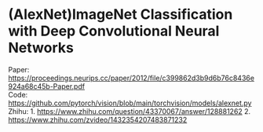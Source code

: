 # (AlexNet)ImageNet Classification with Deep Convolutional Neural Networks

Paper: https://proceedings.neurips.cc/paper/2012/file/c399862d3b9d6b76c8436e924a68c45b-Paper.pdf <br/>
Code: https://github.com/pytorch/vision/blob/main/torchvision/models/alexnet.py <br/>
Zhihu: 1. https://www.zhihu.com/question/43370067/answer/128881262 2. https://www.zhihu.com/zvideo/1432354207483871232

